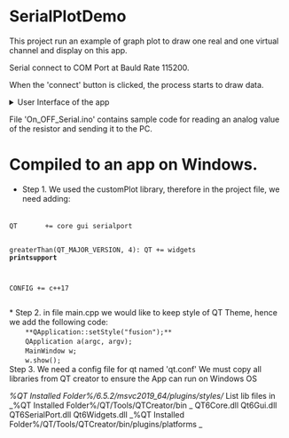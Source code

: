 # SerialPlotDemo
This project run an example of graph plot to draw one real and one virtual channel and display on this app.

Serial connect to COM Port at Bauld Rate 115200.

When the 'connect' button is clicked, the process starts to draw data.

<details>
  <summary>User Interface of the app</summary>

  ![Description](https://github.com/LongNguyen1984/SerialPlotDemo/blob/main/GUIdemo.png)

</details>

File 'On_OFF_Serial.ino' contains sample code for reading an analog value of the resistor and sending it to the PC.

# Compiled to an app on Windows.
* Step 1. We used the customPlot library, therefore in the project file, we need adding:

<code>
QT       += core gui serialport

greaterThan(QT_MAJOR_VERSION, 4): QT += widgets **printsupport**

CONFIG += c++17

</code>
* Step 2. in file main.cpp we would like to keep style of QT Theme, hence we add the following code:
<code>
    **QApplication::setStyle("fusion");**
    QApplication a(argc, argv);
    MainWindow w;
    w.show();
</code>
Step 3. We need a config file for qt named 'qt.conf'
We must copy all libraries from QT creator to ensure the App can run on Windows OS

_%QT Installed Folder%/6.5.2/msvc2019_64/plugins/styles/_
List lib files in 
_%QT Installed Folder%/QT/Tools/QTCreator/bin _
QT6Core.dll
Qt6Gui.dll
QT6SerialPort.dll
Qt6Widgets.dll
_%QT Installed Folder%/QT/Tools/QTCreator/bin/plugins/platforms _
